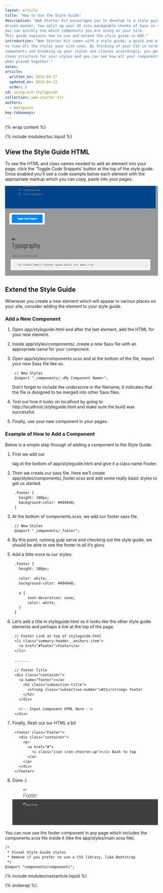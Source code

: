 ```yaml
---
layout: article
title: "How to Use the Style Guide"
description: "Web Starter Kit encourages you to develop in a style guide
driven manner. You split up your UI into manageable chunks of Sass so that
you can quickly see which components you are using on your site.
This guide explains how to use and extend the style guide in WSK."
introduction: "Web Starter Kit comes with a style guide, a quick and easy way
to view all the styles your site uses. By thinking of your CSS in terms of
components and breaking up your styles and classes accordingly, you get a
clean structure for your styles and you can see how all your components look
when placed together."
notes:
article:
  written_on: 2014-04-17
  updated_on: 2014-04-23
  order: 3
id: using-wsk-styleguide
collection: web-starter-kit
authors:
  - mattgaunt
key-takeaways:
---
```


{% wrap content %}

{% include modules/toc.liquid %}

## View the Style Guide HTML

To see the HTML and class names needed to add an element into your page, click
the ‘Toggle Code Snippets’ button at the top of the style guide. Once enabled
you’ll see a code example below each element with the appropriate markup which
you can copy, paste into your pages.

![Screenshot of Toggle Code Snippet Button](images/wsk-code-toggle.jpg)

## Extend the Style Guide

Whenever you create a new element which will appear in various places on your
site, consider adding the element to your style guide.

### Add a New Component

1. Open *app/styleguide.html* and after the last element, add the HTML
for your new element.

2. Inside app/styles/components/, create a new Sass file with an appropriate
name for your component.

3. Open app/styles/components.scss and at the bottom of the file, import your
new Sass file like so.

        // New Styles
        @import "_components/_<My Component Name>";

    Don’t forget to include the underscore in the filename; it indicates that
    the file is designed to be merged into other Sass files.

4. Test out how it looks on localhost by going to http://localhost:<Port Number>/styleguide.html and make sure the build was successful.

5. Finally, use your new component in your pages.

### Example of How to Add a Component

Below is a simple step through of adding a component to the Style Guide.

1. First we add our <footer> tag at the bottom of app/styleguide.html
and give it a class name Footer.

2. Then we create our sass file. Here we’ll create
app/styles/components/_footer.scss and add some really basic styles to get
us started.

        .Footer {
          height: 180px;
          background-color: #404040;
        }

3. At the bottom of components.scss, we add our footer sass file.

        // New Styles
        @import "_components/_footer";

4. By this point, running gulp serve and checking out the style guide, we
should be able to see the footer in all it’s glory.

5. Add a little more to our styles:

        .Footer {
          height: 180px;

          color: white;
          background-color: #404040;

          a {
              text-decoration: none;
              color: white;
          }
        }


6. Let’s add a title in styleguide.html so it looks like the other style guide
elements and perhaps a link at the top of the page.

        // Footer Link at top of styleguide.html
        <li class="summary-header__anchors-item">
          <a href="#footer">Footer</a>
        </li>

        .......

        // Footer Title
        <div class="container">
          <a name="footer"></a>
            <h2 class="subsection-title">
              <strong class="subsection-number">#21</strong> Footer
            </h2>
          </div>

          <!-- Input Component HTML Here -->
        </div>

7. Finally, flesh out our HTML a bit


        <footer class="Footer">
          <div class="container">
            <p>
              <a href="#">
                <i class="icon icon-chevron-up"></i> Back to top
              </a>
            </p>
          </div>
        </footer>

8. Done :)

    ![A new footer for the Web Starter Kit styleguide](images/wsk-footer.jpg)

You can now use the footer component in any page which includes the
components.scss file inside it (like the app/styles/main.scss file).

    /*
     * Visual Style Guide styles
     * Remove if you prefer to use a CSS library, like Bootstrap
     */
    @import "components/components";

{% include modules/nextarticle.liquid %}

{% endwrap %}
